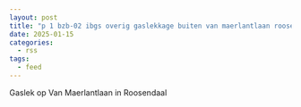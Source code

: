 ```yaml
---
layout: post
title: "p 1 bzb-02 ibgs overig gaslekkage buiten van maerlantlaan roosendaal 201092 201033"
date: 2025-01-15
categories: 
  - rss
tags: 
  - feed
---
```


Gaslek op Van Maerlantlaan in Roosendaal
